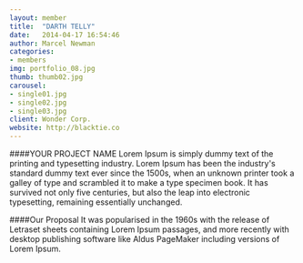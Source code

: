 ```yaml
---
layout: member
title:  "DARTH TELLY"
date:   2014-04-17 16:54:46
author: Marcel Newman
categories:
- members
img: portfolio_08.jpg
thumb: thumb02.jpg
carousel:
- single01.jpg
- single02.jpg
- single03.jpg
client: Wonder Corp.
website: http://blacktie.co
---
```

####YOUR PROJECT NAME
Lorem Ipsum is simply dummy text of the printing and typesetting industry. Lorem Ipsum has been the industry's standard dummy text ever since the 1500s, when an unknown printer took a galley of type and scrambled it to make a type specimen book. It has survived not only five centuries, but also the leap into electronic typesetting, remaining essentially unchanged.

####Our Proposal
It was popularised in the 1960s with the release of Letraset sheets containing Lorem Ipsum passages, and more recently with desktop publishing software like Aldus PageMaker including versions of Lorem Ipsum.